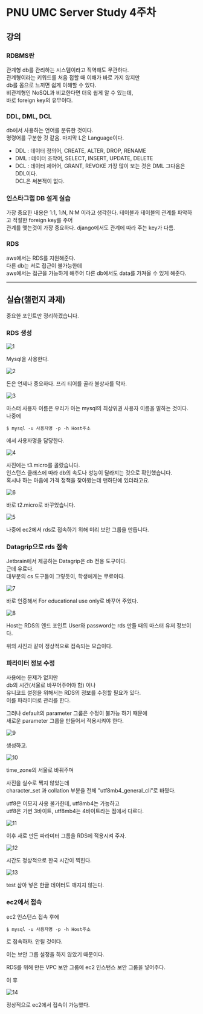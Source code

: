 # PNU UMC Server Study 4주차
## 강의
### RDBMS란
관계형 db를 관리하는 시스템이라고 직역해도 무관하다.   
관계형이라는 키워드를 처음 접할 때 이해가 바로 가지 않지만   
db를 몸으로 느끼면 쉽게 이해할 수 있다.   
비관계형인 NoSQL과 비교한다면 더욱 쉽게 알 수 있는데,   
바로 foreign key의 유무이다.   

### DDL, DML, DCL
db에서 사용하는 언어를 분류한 것이다.   
명령어를 구분한 것 같음. 마지막 L은 Language이다.   
* DDL : 데이터 정의어, CREATE, ALTER, DROP, RENAME
* DML : 데이터 조작어, SELECT, INSERT, UPDATE, DELETE
* DCL : 데이터 제어어, GRANT, REVOKE
가장 많이 보는 것은 DML 그다음은 DDL이다.   
DCL은 써본적이 없다.   

### 인스타그랩 DB 설계 실습
가장 중요한 내용은 1:1, 1:N, N:M 이라고 생각한다.
테이블과 테이블의 관계를 파악하고 적절한 foreign key를 주어   
관계를 맺는것이 가장 중요하다.
django에서도 관계에 따라 주는 key가 다름.   

### RDS
aws에서는 RDS를 지원해준다.   
다른 db는 서로 접근이 불가능한데   
aws에서는 접근을 가능하게 해주어 다른 db에서도 data를 가져올 수 있게 해준다.   

---
## 실습(챌런지 과제)
중요한 포인트만 정리하겠습니다.   

### RDS 생성
<img src="pic/1.png" alt="1"/>   

Mysql을 사용한다.    

<img src="pic/2.png" alt="2"/>   

돈은 언제나 중요하다. 프리 티어를 골라 불상사를 막자.    

<img src="pic/3.jpg" alt="3"/>  

마스터 사용자 이름은 우리가 아는 mysql의 최상위권 사용자 이름을 말하는 것이다.    
나중에
```
$ mysql -u 사용자명 -p -h Host주소
```
에서 사용자명을 담당한다.   

<img src="pic/4.png" alt="4"/>

사진에는 t3.micro를 골랐습니다.   
인스턴스 클래스에 따라 db의 속도나 성능이 달라지는 것으로 확인했습니다.   
혹시나 하는 마음에 가격 정책을 찾아봤는데 맨하단에 있더라고요.   

<img src="pic/6.png" alt="6"/>

바로 t2.micro로 바꾸었습니다.

<img src="pic/5.png" alt="5"/>

나중에 ec2에서 rds로 접속하기 위해 미리 보안 그룹을 만듭니다.   

### Datagrip으로 rds 접속
Jetbrain에서 제공하는 Datagrip은 db 전용 도구이다.   
근데 유료다.   
대부분의 cs 도구들이 그렇듯이, 학생에게는 무료이다.   

<img src="pic/7.png" alt="7"/>

바로 인증해서 For educational use only로 바꾸어 주었다.   

<img src="pic/8.png" alt="8"/>

Host는 RDS의 엔드 포인트
User와 password는 rds 만들 때의 마스터 유저 정보이다.   

위의 사진과 같이 정상적으로 접속되는 모습이다.   

### 파라미터 정보 수정

사용에는 문제가 없지만   
db의 시간(서울로 바꾸어주어야 함) 이나   
유니코드 설정을 위해서는 RDS의 정보를 수정할 필요가 있다.   
이를 파라미터로 관리를 한다.   

그러나 default의 parameter 그룹은 수정이 불가능 하기 때문에   
새로운 parameter 그룹을 만들어서 적용시켜야 한다.   

<img src="pic/9.png" alt="9"/>

생성하고.   

<img src="pic/10.png" alt="10"/>

time_zone의 서울로 바꿔주며

사진을 실수로 찍지 않았는데   
character_set 과 collation 부분을 전체
"utf8mb4_general_cli"로 바꿨다.   

utf8은 이모지 사용 불가한데, utf8mb4는 가능하고   
utf8은 가변 3바이트, utf8mb4는 4바이트라는 점에서 다르다.

<img src="pic/11.png" alt="11"/>

이후 새로 만든 파라미터 그룹을 RDS에 적용시켜 주자.   

<img src="pic/12.png" alt="12"/>

시간도 정상적으로 한국 시간이 찍힌다.   

<img src="pic/13.png" alt="13"/>

test 삼아 넣은 한글 데이터도 깨지지 않는다.   

### ec2에서 접속
ec2 인스턴스 접속 후에
```
$ mysql -u 사용자명 -p -h Host주소
```
로 접속하자. 안될 것이다.

이는 보안 그룹 설정을 하지 않았기 때문이다.   

RDS를 위해 만든 VPC 보안 그룹에
ec2 인스턴스 보안 그룹을 넣어주다.

이 후

<img src="pic/14.png" alt="14"/>

정상적으로 ec2에서 접속이 가능했다.   